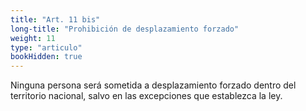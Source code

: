 ```yaml
---
title: "Art. 11 bis"
long-title: "Prohibición de desplazamiento forzado"
weight: 11
type: "articulo"
bookHidden: true
---
```

 
Ninguna persona será sometida a desplazamiento forzado dentro del territorio nacional, salvo en las excepciones que establezca la ley.
 
 